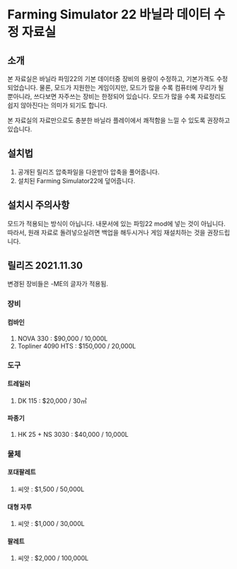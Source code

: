 # Farming Simulator 22 바닐라 데이터 수정 자료실
## 소개
본 자료실은 바닐라 파밍22의 기본 데이터중 장비의 용량이 수정하고, 기본가격도 수정되었습니다.
물론, 모드가 지원한는 게임이지만, 모드가 많을 수록 컴퓨터에 무리가 될 뿐아니라, 쓰다보면 자주쓰는 장비는 한정되어 있습니다.
모드가 많을 수록 자료정리도 쉽지 않아진다는 의미가 되기도 합니다.

본 자료실의 자료만으로도 충분한 바닐라 플레이에서 쾌적함을 느낄 수 있도록 권장하고 있습니다.

## 설치법
1. 공개된 릴리즈 압축파일을 다운받아 압축을 풀어줍니다.
2. 설치된 Farming Simulator22에 덮어줍니다.

## 설치시 주의사항
모드가 적용되는 방식이 아닙니다. 내문서에 있는 파밍22 mod에 넣는 것이 아닙니다.
따라서, 원래 자료로 돌려넣으실려면 백업을 해두시거나 게임 재설치하는 것을 권장드립니다.

## 릴리즈 2021.11.30
변경된 장비들은 -ME의 글자가 적용됨.

### 장비
#### 컴바인
1. NOVA 330 : $90,000 / 10,000L
2. Topliner 4090 HTS : $150,000 / 20,000L

### 도구
#### 트레일러
1. DK 115 : $20,000 / 30㎥

#### 파종기
1. HK 25 + NS 3030 : $40,000 / 10,000L

### 물체
#### 포대팔레트
1. 씨앗 : $1,500 / 50,000L

#### 대형 자루
1. 씨앗 : $1,000 / 30,000L

#### 팔레트
1. 씨앗 : $2,000 / 100,000L
